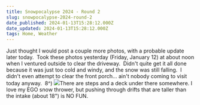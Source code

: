 ```yaml
---
title: Snowpocalypse 2024 - Round 2
slug: snowpocalypse-2024-round-2
date_published: 2024-01-13T15:28:12.000Z
date_updated: 2024-01-13T15:28:12.000Z
tags: Home, Weather
---
```


Just thought I would post a couple more photos, with a probable update later today.  Took these photos yesterday (Friday, January 12) at about noon when I ventured outside to clear the driveway.  Didn't quite get it all done because it was just too cold and windy, and the snow was still falling.  I didn't even attempt to clear the front porch... ain't nobody coming to visit today anyway.  8^)
![](__GHOST_URL__/content/images/2024/01/IMG_1552.png)There are steps and a deck under there somewhere.
I love my EGO snow thrower, but pushing through drifts that are taller than the intake (about 18") is NO FUN.  
